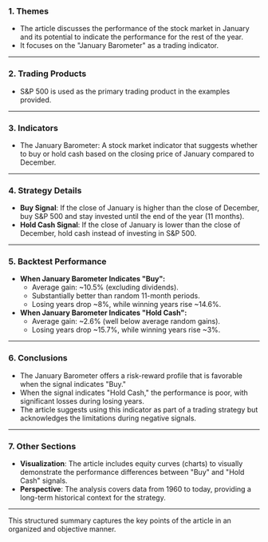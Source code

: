 ### 1. **Themes**
- The article discusses the performance of the stock market in January and its potential to indicate the performance for the rest of the year.
- It focuses on the "January Barometer" as a trading indicator.

---

### 2. **Trading Products**
- S&P 500 is used as the primary trading product in the examples provided.

---

### 3. **Indicators**
- The January Barometer: A stock market indicator that suggests whether to buy or hold cash based on the closing price of January compared to December.

---

### 4. **Strategy Details**
- **Buy Signal**: If the close of January is higher than the close of December, buy S&P 500 and stay invested until the end of the year (11 months).
- **Hold Cash Signal**: If the close of January is lower than the close of December, hold cash instead of investing in S&P 500.

---

### 5. **Backtest Performance**
- **When January Barometer Indicates "Buy":**
  - Average gain: ~10.5% (excluding dividends).
  - Substantially better than random 11-month periods.
  - Losing years drop ~8%, while winning years rise ~14.6%.
- **When January Barometer Indicates "Hold Cash":**
  - Average gain: ~2.6% (well below average random gains).
  - Losing years drop ~15.7%, while winning years rise ~3%.

---

### 6. **Conclusions**
- The January Barometer offers a risk-reward profile that is favorable when the signal indicates "Buy."
- When the signal indicates "Hold Cash," the performance is poor, with significant losses during losing years.
- The article suggests using this indicator as part of a trading strategy but acknowledges the limitations during negative signals.

---

### 7. **Other Sections**
- **Visualization**: The article includes equity curves (charts) to visually demonstrate the performance differences between "Buy" and "Hold Cash" signals.
- **Perspective**: The analysis covers data from 1960 to today, providing a long-term historical context for the strategy.

---

This structured summary captures the key points of the article in an organized and objective manner.
